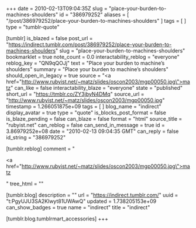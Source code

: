 +++
date = 2010-02-13T09:04:35Z
slug = "place-your-burden-to-machines-shoulders"
id = "386979252"
aliases = [ "/post/386979252/place-your-burden-to-machines-shoulders" ]
tags = [ ]
type = "tumblr-quote"

[tumblr]
is_blazed = false
post_url = "https://indirect.tumblr.com/post/386979252/place-your-burden-to-machines-shoulders"
slug = "place-your-burden-to-machines-shoulders"
bookmarklet = true
note_count = 0.0
interactability_reblog = "everyone"
reblog_key = "QN9qQOJj"
text = "Place your burden to machine&rsquo;s shoulders"
summary = "Place your burden to machine’s shoulders"
should_open_in_legacy = true
source = "<a href=\"http://www.rubyist.net/~matz/slides/oscon2003/mgp00050.jpg\">matz</a>"
can_like = false
interactability_blaze = "everyone"
state = "published"
short_url = "https://tmblr.co/ZY3jbyN4DMq"
source_url = "http://www.rubyist.net/~matz/slides/oscon2003/mgp00050.jpg"
timestamp = 1.266051875e+09
tags = [ ]
blog_name = "indirect"
display_avatar = true
type = "quote"
is_blocks_post_format = false
is_blaze_pending = false
can_blaze = false
format = "html"
source_title = "rubyist.net"
can_reblog = false
can_send_in_message = true
id = 3.86979252e+08
date = "2010-02-13 09:04:35 GMT"
can_reply = false
id_string = "386979252"

[tumblr.reblog]
comment = "<p><a href=\"http://www.rubyist.net/~matz/slides/oscon2003/mgp00050.jpg\">matz</a></p>"
tree_html = ""

[tumblr.blog]
description = ""
url = "https://indirect.tumblr.com/"
uuid = "t:PgyUJU3SA2Klwyt81UWAwQ"
updated = 1.738205153e+09
can_show_badges = true
name = "indirect"
title = "indirect"

[tumblr.blog.tumblrmart_accessories]
+++
